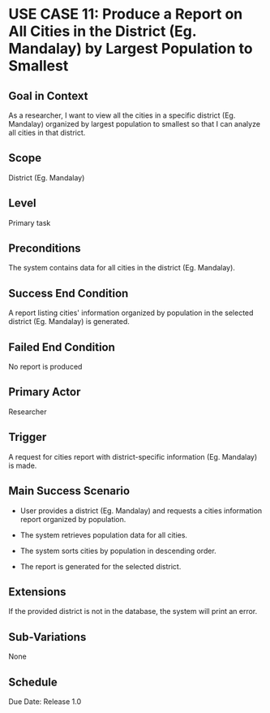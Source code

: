 # USE CASE 11: Produce a Report on All Cities in the District (Eg. Mandalay) by Largest Population to Smallest

## Goal in Context

As a researcher, I want to view all the cities in a specific district (Eg. Mandalay) organized by largest population to smallest so that I can analyze all cities in that district.

## Scope

District (Eg. Mandalay)

## Level

Primary task

## Preconditions

The system contains data for all cities in the district (Eg. Mandalay).

## Success End Condition

A report listing cities' information organized by population in the selected district (Eg. Mandalay) is generated.

## Failed End Condition

No report is produced

## Primary Actor

Researcher

## Trigger

A request for cities report with district-specific information (Eg. Mandalay) is made.

## Main Success Scenario

- User provides a district (Eg. Mandalay) and requests a cities information report organized by population.

- The system retrieves population data for all cities.

- The system sorts cities by population in descending order.

- The report is generated for the selected district.

## Extensions

If the provided district is not in the database, the system will print an error.

## Sub-Variations

None

## Schedule

Due Date: Release 1.0
